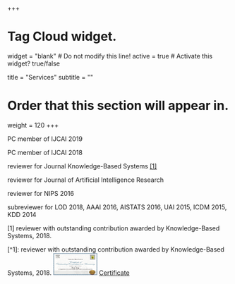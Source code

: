 +++

# Tag Cloud widget.
widget = "blank"  # Do not modify this line!
active = true  # Activate this widget? true/false

title = "Services"
subtitle = ""

# Order that this section will appear in.
weight = 120
+++
<p> PC member of IJCAI 2019 </p>
<p> PC member of IJCAI 2018 </p>
<p> reviewer for Journal Knowledge-Based Systems <a href="#section1">[1]</a> </p> 
<p> reviewer for Journal of Artificial Intelligence Research </p>
<p> reviewer for NIPS 2016 </p>
<p> subreviewer for LOD 2018,  AAAI 2016, AISTATS 2016, UAI 2015, ICDM 2015, KDD 2014 </p>

<p id="section1">[1] reviewer with outstanding contribution awarded by Knowledge-Based Systems, 2018. </p>
[^1]: reviewer with outstanding contribution awarded by Knowledge-Based Systems, 2018. 
<img src="certificate.jpg" width="100" height="50">
<a href="https://github.com/syang16/academic-kickstart/blob/master/static/img/certificate.jpg"> Certificate </a> 
